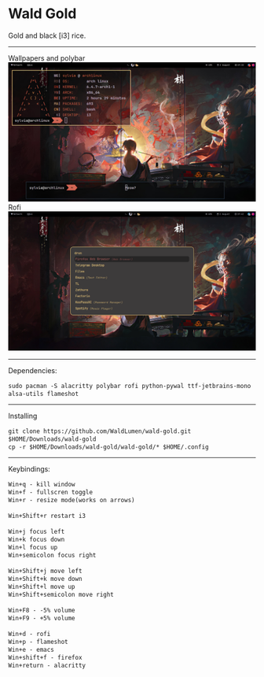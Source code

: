 # Wald Gold




Gold and black [i3] rice.



---------------------------------

Wallpapers and polybar
![Wallpapers and polybar](https://github.com/WaldLumen/wald-gold/blob/main/screnshoots/1.jpg)
Rofi
![Firefox start page and theme](https://github.com/WaldLumen/wald-gold/blob/main/screnshoots/rofi.png)


---------------------------------

Dependencies:
```
sudo pacman -S alacritty polybar rofi python-pywal ttf-jetbrains-mono alsa-utils flameshot
```
---------------------------------

Installing
```
git clone https://github.com/WaldLumen/wald-gold.git $HOME/Downloads/wald-gold
cp -r $HOME/Downloads/wald-gold/wald-gold/* $HOME/.config 
```
---------------------------------

Keybindings:
```
Win+q - kill window
Win+f - fullscren toggle
Win+r - resize mode(works on arrows)

Win+Shift+r restart i3

Win+j focus left
Win+k focus down
Win+l focus up
Win+semicolon focus right

Win+Shift+j move left
Win+Shift+k move down
Win+Shift+l move up
Win+Shift+semicolon move right

Win+F8 - -5% volume
Win+F9 - +5% volume

Win+d - rofi
Win+p - flameshot
Win+e - emacs
Win+shift+f - firefox
Win+return - alacritty
```
